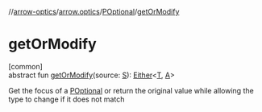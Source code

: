 //[arrow-optics](../../../index.md)/[arrow.optics](../index.md)/[POptional](index.md)/[getOrModify](get-or-modify.md)

# getOrModify

[common]\
abstract fun [getOrModify](get-or-modify.md)(source: [S](index.md)): [Either](../../../../arrow-core/arrow-core/arrow.core/-either/index.md)&lt;[T](index.md), [A](index.md)&gt;

Get the focus of a [POptional](index.md) or return the original value while allowing the type to change if it does not match
